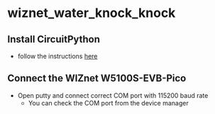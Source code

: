 # wiznet_water_knock_knock

## Install CircuitPython
- follow the instructions [here](https://learn.adafruit.com/getting-started-with-raspberry-pi-pico-circuitpython/circuitpython)

## Connect the WIZnet W5100S-EVB-Pico
- Open putty and connect correct COM port with 115200 baud rate
  - You can check the COM port from the device manager
